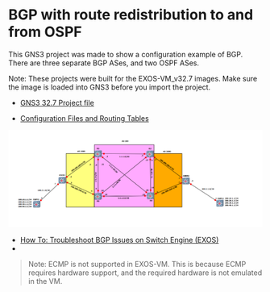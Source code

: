 # BGP with route redistribution to and from OSPF

This GNS3 project was made to show a configuration example of BGP.  There are three separate BGP ASes, and two OSPF ASes.

Note: These projects were built for the EXOS-VM_v32.7 images.  Make sure the image is loaded into GNS3 before you import the project.

* [GNS3 32.7 Project file](https://github.com/stewilliams-extr/Virtual_EXOS/raw/refs/heads/master/gns3_projects/BGP/BGP_32.7.2.gns3project)

* [Configuration Files and Routing Tables](configs)
  
<img src="screenshot.png">

* [How To: Troubleshoot BGP Issues on Switch Engine (EXOS)](https://extreme-networks.my.site.com/ExtrArticleDetail?an=000078327)
* 
>Note: ECMP is not supported in EXOS-VM. This is because ECMP requires hardware support, and the required hardware is not emulated in the VM.
